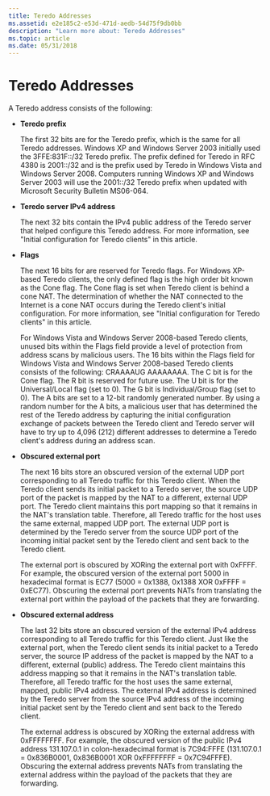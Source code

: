 ```yaml
---
title: Teredo Addresses
ms.assetid: e2e185c2-e53d-471d-aedb-54d75f9db0bb
description: "Learn more about: Teredo Addresses"
ms.topic: article
ms.date: 05/31/2018
---
```


# Teredo Addresses

A Teredo address consists of the following:

-   **Teredo prefix**

    The first 32 bits are for the Teredo prefix, which is the same for all Teredo addresses. Windows XP and Windows Server 2003 initially used the 3FFE:831F::/32 Teredo prefix. The prefix defined for Teredo in RFC 4380 is 2001::/32 and is the prefix used by Teredo in Windows Vista and Windows Server 2008. Computers running Windows XP and Windows Server 2003 will use the 2001::/32 Teredo prefix when updated with Microsoft Security Bulletin MS06-064.

-   **Teredo server IPv4 address**

    The next 32 bits contain the IPv4 public address of the Teredo server that helped configure this Teredo address. For more information, see "Initial configuration for Teredo clients" in this article.

-   **Flags**

    The next 16 bits for are reserved for Teredo flags. For Windows XP-based Teredo clients, the only defined flag is the high order bit known as the Cone flag. The Cone flag is set when Teredo client is behind a cone NAT. The determination of whether the NAT connected to the Internet is a cone NAT occurs during the Teredo client's initial configuration. For more information, see "Initial configuration for Teredo clients" in this article.

    For Windows Vista and Windows Server 2008-based Teredo clients, unused bits within the Flags field provide a level of protection from address scans by malicious users. The 16 bits within the Flags field for Windows Vista and Windows Server 2008-based Teredo clients consists of the following: CRAAAAUG AAAAAAAA. The C bit is for the Cone flag. The R bit is reserved for future use. The U bit is for the Universal/Local flag (set to 0). The G bit is Individual/Group flag (set to 0). The A bits are set to a 12-bit randomly generated number. By using a random number for the A bits, a malicious user that has determined the rest of the Teredo address by capturing the initial configuration exchange of packets between the Teredo client and Teredo server will have to try up to 4,096 (212) different addresses to determine a Teredo client's address during an address scan.

-   **Obscured external port**

    The next 16 bits store an obscured version of the external UDP port corresponding to all Teredo traffic for this Teredo client. When the Teredo client sends its initial packet to a Teredo server, the source UDP port of the packet is mapped by the NAT to a different, external UDP port. The Teredo client maintains this port mapping so that it remains in the NAT's translation table. Therefore, all Teredo traffic for the host uses the same external, mapped UDP port. The external UDP port is determined by the Teredo server from the source UDP port of the incoming initial packet sent by the Teredo client and sent back to the Teredo client.

    The external port is obscured by XORing the external port with 0xFFFF. For example, the obscured version of the external port 5000 in hexadecimal format is EC77 (5000 = 0x1388, 0x1388 XOR 0xFFFF = 0xEC77). Obscuring the external port prevents NATs from translating the external port within the payload of the packets that they are forwarding.

-   **Obscured external address**

    The last 32 bits store an obscured version of the external IPv4 address corresponding to all Teredo traffic for this Teredo client. Just like the external port, when the Teredo client sends its initial packet to a Teredo server, the source IP address of the packet is mapped by the NAT to a different, external (public) address. The Teredo client maintains this address mapping so that it remains in the NAT's translation table. Therefore, all Teredo traffic for the host uses the same external, mapped, public IPv4 address. The external IPv4 address is determined by the Teredo server from the source IPv4 address of the incoming initial packet sent by the Teredo client and sent back to the Teredo client.

    The external address is obscured by XORing the external address with 0xFFFFFFFF. For example, the obscured version of the public IPv4 address 131.107.0.1 in colon-hexadecimal format is 7C94:FFFE (131.107.0.1 = 0x836B0001, 0x836B0001 XOR 0xFFFFFFFF = 0x7C94FFFE). Obscuring the external address prevents NATs from translating the external address within the payload of the packets that they are forwarding.

 

 




